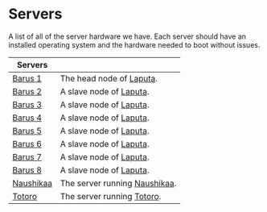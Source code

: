 
# Servers

A list of all of the server hardware we have. Each server should have an installed operating system and the hardware needed to boot without issues.

**Servers** ||
---|---
[Barus 1](b1/) | The head node of [Laputa](systems/laputa).
[Barus 2](b2/) | A slave node of [Laputa](systems/laputa).
[Barus 3](b3/) | A slave node of [Laputa](systems/laputa).
[Barus 4](b4/) | A slave node of [Laputa](systems/laputa).
[Barus 5](b5/) | A slave node of [Laputa](systems/laputa).
[Barus 6](b6/) | A slave node of [Laputa](systems/laputa).
[Barus 7](b7/) | A slave node of [Laputa](systems/laputa).
[Barus 8](b8/) | A slave node of [Laputa](systems/laputa).
[Naushikaa](naushikaa/) | The server running [Naushikaa](/systems/naushikaa).
[Totoro](totoro/) | The server running [Totoro](/systems/totoro).

